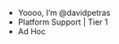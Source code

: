 - Yoooo, I’m @davidpetras
- Platform Support | Tier 1
- Ad Hoc

<!---
davidpetras/davidpetras is a ✨ special ✨ repository because its `README.md` (this file) appears on your GitHub profile.
You can click the Preview link to take a look at your changes.
--->
